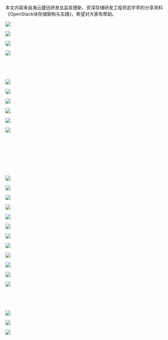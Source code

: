 本文内容来自海云捷迅研发总监吴德新、资深存储研发工程师武宇亭的分享资料《OpenStack块存储架构与实践》，希望对大家有帮助。

  


![](https://mmbiz.qpic.cn/mmbiz/u3ZiaMm7TCFWR7Z9nysc2BULtx5iaPugPvxkhWCzDHbNpLoerJ15c4vSib9Xqic9QQbRPwtkZ6dwibT7FXzdMickNoJA/640?wx_fmt=jpeg&tp=webp&wxfrom=5&wx_lazy=1&wx_co=1)

![](https://mmbiz.qpic.cn/mmbiz/u3ZiaMm7TCFWR7Z9nysc2BULtx5iaPugPvkm1dRI85z4hic43YwXXfOW80PKqfPaMONOK8gscT0NKXiaBciblo7aakw/640?wx_fmt=jpeg&tp=webp&wxfrom=5&wx_lazy=1&wx_co=1)

![](https://mmbiz.qpic.cn/mmbiz/u3ZiaMm7TCFWR7Z9nysc2BULtx5iaPugPvM8P023gMic7aVuOG9Xk2YibGzVl0c25cEetR4Nnd1xEsK94m68STMcUA/640?wx_fmt=jpeg&tp=webp&wxfrom=5&wx_lazy=1&wx_co=1)

![](https://mmbiz.qpic.cn/mmbiz/u3ZiaMm7TCFWR7Z9nysc2BULtx5iaPugPvIM8v4eoWKg5micjmJGQScUwpa2RAqibjC11yBBKeGEhgiamjvTJJC7JNA/640?wx_fmt=jpeg&tp=webp&wxfrom=5&wx_lazy=1&wx_co=1)

![](data:image/gif;base64,iVBORw0KGgoAAAANSUhEUgAAAAEAAAABCAYAAAAfFcSJAAAADUlEQVQImWNgYGBgAAAABQABh6FO1AAAAABJRU5ErkJggg==)

![](data:image/gif;base64,iVBORw0KGgoAAAANSUhEUgAAAAEAAAABCAYAAAAfFcSJAAAADUlEQVQImWNgYGBgAAAABQABh6FO1AAAAABJRU5ErkJggg==)

![](data:image/gif;base64,iVBORw0KGgoAAAANSUhEUgAAAAEAAAABCAYAAAAfFcSJAAAADUlEQVQImWNgYGBgAAAABQABh6FO1AAAAABJRU5ErkJggg==)

![](data:image/gif;base64,iVBORw0KGgoAAAANSUhEUgAAAAEAAAABCAYAAAAfFcSJAAAADUlEQVQImWNgYGBgAAAABQABh6FO1AAAAABJRU5ErkJggg==)

![](https://mmbiz.qpic.cn/mmbiz/u3ZiaMm7TCFWR7Z9nysc2BULtx5iaPugPvvWicWhvkkvicZA3DtxG7Jh50libcS937w8LsZ3J9jVeibyOc5VTykBAJzA/640?wx_fmt=jpeg&tp=webp&wxfrom=5&wx_lazy=1&wx_co=1)

![](https://mmbiz.qpic.cn/mmbiz/u3ZiaMm7TCFWR7Z9nysc2BULtx5iaPugPvic850xSmfEjsrtA8nLDLvAHyOBQ9VKHJu8WOyh7KNWyYkf9kMMRViaDQ/640?wx_fmt=jpeg&tp=webp&wxfrom=5&wx_lazy=1&wx_co=1)

![](https://mmbiz.qpic.cn/mmbiz/u3ZiaMm7TCFWR7Z9nysc2BULtx5iaPugPvrffMx6yXe041pO3iczp0SsNnTBlq2QVsTc7eBL2uqh7TI4Q1YU8ge6A/640?wx_fmt=jpeg&tp=webp&wxfrom=5&wx_lazy=1&wx_co=1)

![](https://mmbiz.qpic.cn/mmbiz/u3ZiaMm7TCFWR7Z9nysc2BULtx5iaPugPvL3iaPVEIr45iaEG6aicAN3AIB7nUtrzVLWhI39nYRzRFU6icma7ZniarfEg/640?wx_fmt=jpeg&tp=webp&wxfrom=5&wx_lazy=1&wx_co=1)

![](https://mmbiz.qpic.cn/mmbiz/u3ZiaMm7TCFWR7Z9nysc2BULtx5iaPugPvZlYT06LposaPdwshxotXLyiaSbEv1MpzQqfWicRLcjphIYico8ibUDLEAg/640?wx_fmt=jpeg&tp=webp&wxfrom=5&wx_lazy=1&wx_co=1)

![](https://mmbiz.qpic.cn/mmbiz/u3ZiaMm7TCFWR7Z9nysc2BULtx5iaPugPvibZzlbN24tZNrQPRzIE1s4OSg1g1ElYk7TnWFYTS4h7bQFIhf2sJeEA/640?wx_fmt=jpeg&tp=webp&wxfrom=5&wx_lazy=1&wx_co=1)

![](data:image/gif;base64,iVBORw0KGgoAAAANSUhEUgAAAAEAAAABCAYAAAAfFcSJAAAADUlEQVQImWNgYGBgAAAABQABh6FO1AAAAABJRU5ErkJggg==)

![](data:image/gif;base64,iVBORw0KGgoAAAANSUhEUgAAAAEAAAABCAYAAAAfFcSJAAAADUlEQVQImWNgYGBgAAAABQABh6FO1AAAAABJRU5ErkJggg==)

![](data:image/gif;base64,iVBORw0KGgoAAAANSUhEUgAAAAEAAAABCAYAAAAfFcSJAAAADUlEQVQImWNgYGBgAAAABQABh6FO1AAAAABJRU5ErkJggg==)

![](data:image/gif;base64,iVBORw0KGgoAAAANSUhEUgAAAAEAAAABCAYAAAAfFcSJAAAADUlEQVQImWNgYGBgAAAABQABh6FO1AAAAABJRU5ErkJggg==)

![](data:image/gif;base64,iVBORw0KGgoAAAANSUhEUgAAAAEAAAABCAYAAAAfFcSJAAAADUlEQVQImWNgYGBgAAAABQABh6FO1AAAAABJRU5ErkJggg==)

  


![](data:image/gif;base64,iVBORw0KGgoAAAANSUhEUgAAAAEAAAABCAYAAAAfFcSJAAAADUlEQVQImWNgYGBgAAAABQABh6FO1AAAAABJRU5ErkJggg==)

![](data:image/gif;base64,iVBORw0KGgoAAAANSUhEUgAAAAEAAAABCAYAAAAfFcSJAAAADUlEQVQImWNgYGBgAAAABQABh6FO1AAAAABJRU5ErkJggg==)

![](data:image/gif;base64,iVBORw0KGgoAAAANSUhEUgAAAAEAAAABCAYAAAAfFcSJAAAADUlEQVQImWNgYGBgAAAABQABh6FO1AAAAABJRU5ErkJggg==)

![](https://mmbiz.qpic.cn/mmbiz/u3ZiaMm7TCFWR7Z9nysc2BULtx5iaPugPvouRyiaSAC8pc7L23AjZISg8YXUicTlf780qCFjHVpOnRJ8cPWFbw3e4g/640?wx_fmt=jpeg&tp=webp&wxfrom=5&wx_lazy=1&wx_co=1)

![](https://mmbiz.qpic.cn/mmbiz/u3ZiaMm7TCFWR7Z9nysc2BULtx5iaPugPvdvl8mpnL239OxfQf0Slib8icl1vLx7BY3wtuT0WicuS2foZ62DZWJskibQ/640?wx_fmt=jpeg&tp=webp&wxfrom=5&wx_lazy=1&wx_co=1)

![](https://mmbiz.qpic.cn/mmbiz/u3ZiaMm7TCFWR7Z9nysc2BULtx5iaPugPvic9FjekXp4k4SH30Ng2NZ5oAxAPGic4CE0PAYyR6Dq6JJ48nzbnsniavQ/640?wx_fmt=jpeg&tp=webp&wxfrom=5&wx_lazy=1&wx_co=1)

![](https://mmbiz.qpic.cn/mmbiz/u3ZiaMm7TCFWR7Z9nysc2BULtx5iaPugPvJxWGweYc4DeS3HUbgvvEEN8GG7JYPjBAnJUQSZy490ibLtv2XeFJ1Ew/640?wx_fmt=jpeg&tp=webp&wxfrom=5&wx_lazy=1&wx_co=1)

![](https://mmbiz.qpic.cn/mmbiz/u3ZiaMm7TCFWR7Z9nysc2BULtx5iaPugPvl8ibnfiasibSlRTOnVIWToObcISGaC54rZLsqTHlueRia65DMgBePsvicUA/640?wx_fmt=jpeg&tp=webp&wxfrom=5&wx_lazy=1&wx_co=1)

![](https://mmbiz.qpic.cn/mmbiz/u3ZiaMm7TCFWR7Z9nysc2BULtx5iaPugPvhNULtcKmNyG1D2JpSw66K5qukuYZbemibI7afoHrVk3ibs6ibdgB1YECQ/640?wx_fmt=jpeg&tp=webp&wxfrom=5&wx_lazy=1&wx_co=1)

![](https://mmbiz.qpic.cn/mmbiz/u3ZiaMm7TCFWR7Z9nysc2BULtx5iaPugPvzgaBJG3d47GooE8YhPyCj2ZLXR5Ticxx1kvzhiaUT0FksJbBicHmvo3Nw/640?wx_fmt=jpeg&tp=webp&wxfrom=5&wx_lazy=1&wx_co=1)

![](https://mmbiz.qpic.cn/mmbiz/u3ZiaMm7TCFWR7Z9nysc2BULtx5iaPugPvWrOIK2cDzibF2qHw4p0VyNWO0kIu4DsGurM7juowMiaichmaxZbvGpFoA/640?wx_fmt=jpeg&tp=webp&wxfrom=5&wx_lazy=1&wx_co=1)

![](https://mmbiz.qpic.cn/mmbiz/u3ZiaMm7TCFWR7Z9nysc2BULtx5iaPugPvpXKDqfKVjJyEabECbTOtdibeyicoebxpoIv8sjaSP0nvC9nCxee3y0Ng/640?wx_fmt=jpeg&tp=webp&wxfrom=5&wx_lazy=1&wx_co=1)

![](https://mmbiz.qpic.cn/mmbiz/u3ZiaMm7TCFWR7Z9nysc2BULtx5iaPugPvOLpBFldYDVVVmmKvy6cFf3xjrw4RcL7ZNLXbpRgAiaO5rVNyKCc5OvA/640?wx_fmt=jpeg&tp=webp&wxfrom=5&wx_lazy=1&wx_co=1)

![](https://mmbiz.qpic.cn/mmbiz/u3ZiaMm7TCFWR7Z9nysc2BULtx5iaPugPvqVCAicUAlSaLHu66HYxYSvqNGhdeZSywYAWkyBGUhBIB7W1bHbuib6Hg/640?wx_fmt=jpeg&tp=webp&wxfrom=5&wx_lazy=1&wx_co=1)

![](https://mmbiz.qpic.cn/mmbiz/u3ZiaMm7TCFWR7Z9nysc2BULtx5iaPugPvQIDEiaY09L2B3wO5SLAbBxXpvl6Oxdx4dBhTQ5awQeohDKCsIfkIUJQ/640?wx_fmt=jpeg&tp=webp&wxfrom=5&wx_lazy=1&wx_co=1)

![](data:image/gif;base64,iVBORw0KGgoAAAANSUhEUgAAAAEAAAABCAYAAAAfFcSJAAAADUlEQVQImWNgYGBgAAAABQABh6FO1AAAAABJRU5ErkJggg==)

![](data:image/gif;base64,iVBORw0KGgoAAAANSUhEUgAAAAEAAAABCAYAAAAfFcSJAAAADUlEQVQImWNgYGBgAAAABQABh6FO1AAAAABJRU5ErkJggg==)

![](data:image/gif;base64,iVBORw0KGgoAAAANSUhEUgAAAAEAAAABCAYAAAAfFcSJAAAADUlEQVQImWNgYGBgAAAABQABh6FO1AAAAABJRU5ErkJggg==)

![](data:image/gif;base64,iVBORw0KGgoAAAANSUhEUgAAAAEAAAABCAYAAAAfFcSJAAAADUlEQVQImWNgYGBgAAAABQABh6FO1AAAAABJRU5ErkJggg==)

![](https://mmbiz.qpic.cn/mmbiz/u3ZiaMm7TCFWR7Z9nysc2BULtx5iaPugPvhGjRPWuS6GwzwMiccLHTy9TU0YLR0X3RfKWdtibPRM4V5lG04EgkvP6A/640?wx_fmt=jpeg&tp=webp&wxfrom=5&wx_lazy=1&wx_co=1)

![](https://mmbiz.qpic.cn/mmbiz/u3ZiaMm7TCFWR7Z9nysc2BULtx5iaPugPvFk1e4ywbp3MrBmPEr2ejm9CxWKTTFj17xczyT87rdj6oJWzPmLwX5w/640?wx_fmt=jpeg&tp=webp&wxfrom=5&wx_lazy=1&wx_co=1)

![](https://mmbiz.qpic.cn/mmbiz/u3ZiaMm7TCFWR7Z9nysc2BULtx5iaPugPvWZkSyaVFu6KXrbkb3ViauYepRQzHZoR6KG4GibtayVyPmeUyVRDVGaxA/640?wx_fmt=jpeg&tp=webp&wxfrom=5&wx_lazy=1&wx_co=1)

